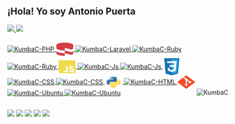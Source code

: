 ## ¡Hola! Yo soy Antonio Puerta
 <div>
  <a href="https://github.com/KumbaC">
  <img height="200em" src="https://github-readme-stats.vercel.app/api?username=KumbaC&show_icons=true&theme=transparent&include_all_commits=true&count_private=true&locale=es"/>
  <img height="200em" src="https://github-readme-stats.vercel.app/api/top-langs/?username=KumbaC&layout=compact&langs_count=12&theme=transparent&locale=es"/>
</div>
<div style="display: inline_block"><br>
  <img align="center" alt="KumbaC-PHP" height="30" width="40" src="https://www.svgrepo.com/show/349474/php.svg">
  <img align="center" alt="KumbaC-CakePHP" heighPull requestst="30" width="40" src="https://github.com/devicons/devicon/blob/master/icons/cakephp/cakephp-original.svg">
  <img align="center" alt="KumbaC-Laravel" height="30" width="40" src="https://www.svgrepo.com/show/353985/laravel.svg">
  <img align="center" alt="KumbaC-Ruby" height="30" width="40" src="https://www.svgrepo.com/show/354298/ruby.svg">
  <img align="center" alt="KumbaC-Ruby" height="50" width="40" src="https://www.svgrepo.com/show/354252/rails.svg">
 
  
  <img align="center" alt="KumbaC-Js" height="30" width="40" src="https://raw.githubusercontent.com/devicons/devicon/master/icons/javascript/javascript-plain.svg">
  <img align="center" alt="KumbaC-Js" height="50" width="40" src="https://www.svgrepo.com/show/354118/nodejs.svg">
 <img align="center" alt="KumbaC-Js" height="50" width="40" src="https://www.svgrepo.com/show/354113/nextjs-icon.svg">
  <img align="center" alt="KumbaC-CSS" height="40" width="40" src="https://raw.githubusercontent.com/devicons/devicon/master/icons/css3/css3-original.svg">
  <img align="center" alt="KumbaC-CSS" height="30" width="40" src="https://www.svgrepo.com/show/353498/bootstrap.svg">
  <img align="center" alt="KumbaC-CSS" height="50" width="40" src="https://www.svgrepo.com/show/354431/tailwindcss-icon.svg">
  <img align="center" alt="KumbaC-Python" height="30" width="40" src="https://raw.githubusercontent.com/devicons/devicon/master/icons/python/python-original.svg">
  <img align="center" alt="KumbaC-HTML" height="30" width="40" src="https://www.svgrepo.com/show/353657/django-icon.svg">
  <img align="center" alt="KumbaC-Git" height="30" width="40" src="https://raw.githubusercontent.com/devicons/devicon/master/icons/git/git-original.svg">
  <img align="center" alt="KumbaC-Ubuntu" height="30" width="40" src="https://www.svgrepo.com/show/355338/ubuntu.svg">
  <img align="center" alt="KumbaC-Ubuntu" height="30" width="40" src="https://www.svgrepo.com/show/475695/windowsphone-color.svg">
 
  <img align="right" alt="KumbaC" src="https://www.gifsanimados.org/data/media/56/computadora-y-ordenador-imagen-animada-0523.gif">
</div>
  
  ##
 
<div> 
  <a href="https://www.youtube.com/channel/UC_-uuuZbY0AAt9CViNzvc-Q" target="_blank"><img src="https://img.shields.io/badge/YouTube-FF0000?style=for-the-badge&logo=youtube&logoColor=white" target="_blank"></a>
  <a href="https://www.instagram.com/ant0ni0k/" target="_blank"><img src="https://img.shields.io/badge/-Instagram-%23E4405F?style=for-the-badge&logo=instagram&logoColor=white" target="_blank"></a>
 <a href="https://discord.gg/G9GPg5SA75" target="_blank"><img src="https://img.shields.io/badge/Discord-7289DA?style=for-the-badge&logo=discord&logoColor=white" target="_blank"></a> 
  <a href = "mailto:antoniolenovo115@gmail.com"><img src="https://img.shields.io/badge/-Gmail-%23333?style=for-the-badge&logo=gmail&logoColor=white" target="_blank"></a>
  <a href="https://www.linkedin.com/in/antonio-puerta-083567189/" target="_blank"><img src="https://img.shields.io/badge/-LinkedIn-%230077B5?style=for-the-badge&logo=linkedin&logoColor=white" target="_blank"></a> 
 
  <!-- ![Snake animation](https://p4.wallpaperbetter.com/wallpaper/501/244/877/panorama-cityscape-city-ultrawide-wallpaper-preview.jpg)-->
 
</div>
